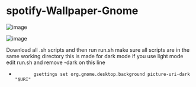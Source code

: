 # spotify-Wallpaper-Gnome
![image](https://github.com/user-attachments/assets/7a2136e9-f711-442e-a2ef-930a417a464c)

![image](https://github.com/user-attachments/assets/7c4ea703-4e2c-4c36-bbe2-10eef072692f)


Download all .sh scripts and then run run.sh
make sure all scripts are in the same working directory
this is made for dark mode if you use light mode edit run.sh and remove -dark on this line
-            gsettings set org.gnome.desktop.background picture-uri-dark "$URI"
